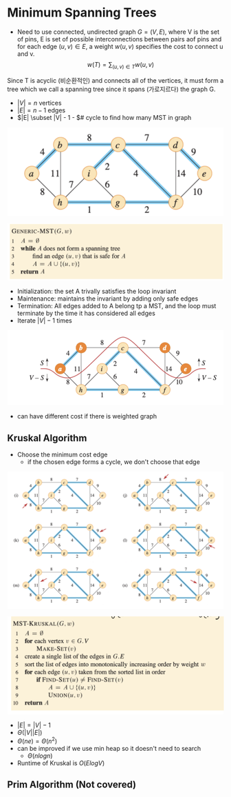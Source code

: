 # Minimum Spanning Trees

- Need to use connected, undirected graph $G = (V, E)$, where V is the set of pins, E is set of possible interconnections between pairs aof pins and for each edge $(u, v) \in E$, a weight $w(u, v)$ specifies the cost to connect u and v.
$$
w(T) = \sum_{(u, v) \in T}w(u, v)
$$

Since T is acyclic (비순환적인) and connects all of the vertices, it must form a tree which we call a spanning tree since it spans (가로지르다) the graph G. 

- $|V| = n$ vertices
- $|E| = n - 1$ edges
- $|E| \subset |V| - 1 - $# cycle to find how many MST in graph

![mst](../../static/cmpt-307/mst.png)

![code](../../static/cmpt-307/mst-code.png)

- Initialization: the set A trivally satisfies the loop invariant
- Maintenance: maintains the invariant by adding only safe edges
- Termination: All edges added to A belong tp a MST, and the loop must terminate by the time it has considered all edges
- Iterate $|V| - 1$ times

![cost](../../static/cmpt-307/cost-mst.png)
- can have different cost if there is weighted graph

## Kruskal Algorithm

- Choose the minimum cost edge
    - if the chosen edge forms a cycle, we don't choose that edge

![kruskal](../../static/cmpt-307/kruskal.png)

![code](../../static/cmpt-307/kruskal-code.png)

- $|E| = |V| - 1$
- $\Theta(|V||E|)$
- $\Theta(n e) = \Theta(n^2)$
- can be improved if we use min heap so it doesn't need to search
    - $\Theta(nlogn)$
- Runtime of Kruskal is $O(E log V)$

## Prim Algorithm (Not covered)